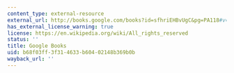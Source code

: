 ```yaml
---
content_type: external-resource
external_url: http://books.google.com/books?id=sfhriEHBvUgC&pg=PA118#v=onepage
has_external_license_warning: true
license: https://en.wikipedia.org/wiki/All_rights_reserved
status: ''
title: Google Books
uid: b68f03ff-3f31-4633-b604-02148b369b0b
wayback_url: ''
---
```

